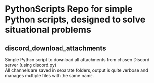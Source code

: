 PythonScripts
Repo for simple Python scripts, designed to solve situational problems
===

discord_download_attachments
---
Simple Python script to download all attachments from chosen Discord server (using discord.py)  
All channels are saved in separate folders, output is quite verbose and manages multiple files with the same name.
